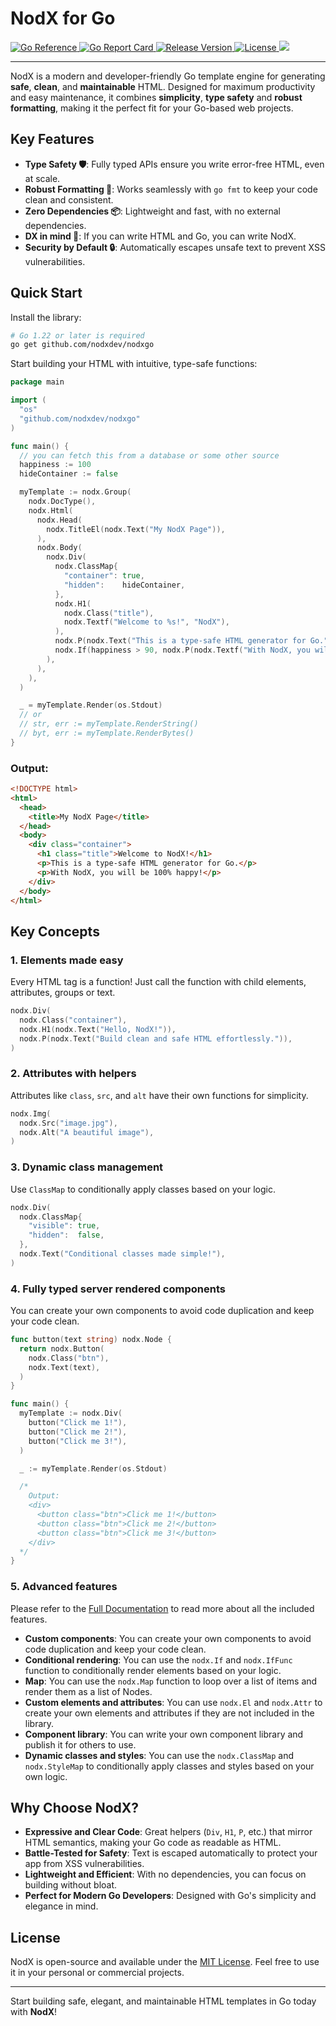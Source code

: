 # NodX for Go

<a href="https://pkg.go.dev/github.com/nodxdev/nodxgo">
  <img src="https://pkg.go.dev/badge/github.com/nodxdev/nodxgo" alt="Go Reference"/>
</a>
<a href="https://goreportcard.com/report/nodxdev/nodxgo">
  <img src="https://goreportcard.com/badge/nodxdev/nodxgo" alt="Go Report Card"/>
</a>
<a href="https://github.com/nodxdev/nodxgo/releases/latest">
  <img src="https://img.shields.io/github/release/nodxdev/nodxgo.svg" alt="Release Version"/>
</a>
<a href="LICENSE">
  <img src="https://img.shields.io/github/license/nodxdev/nodxgo.svg" alt="License"/>
</a>
<a href="https://github.com/nodxdev/nodxgo">
  <img src="https://img.shields.io/github/stars/nodxdev/nodxgo?style=flat&label=github+stars"/>
</a>

---

NodX is a modern and developer-friendly Go template engine for generating
**safe**, **clean**, and **maintainable** HTML. Designed for maximum
productivity and easy maintenance, it combines **simplicity**, **type safety**
and **robust formatting**, making it the perfect fit for your Go-based web
projects.

## Key Features

- **Type Safety 🛡️**: Fully typed APIs ensure you write error-free HTML, even at
  scale.
- **Robust Formatting 🧹**: Works seamlessly with `go fmt` to keep your code
  clean and consistent.
- **Zero Dependencies 📦**: Lightweight and fast, with no external dependencies.
- **DX in mind 🧠**: If you can write HTML and Go, you can write NodX.
- **Security by Default 🔒**: Automatically escapes unsafe text to prevent XSS
  vulnerabilities.

## Quick Start

Install the library:

```bash
# Go 1.22 or later is required
go get github.com/nodxdev/nodxgo
```

Start building your HTML with intuitive, type-safe functions:

```go
package main

import (
  "os"
  "github.com/nodxdev/nodxgo"
)

func main() {
  // you can fetch this from a database or some other source
  happiness := 100
  hideContainer := false

  myTemplate := nodx.Group(
    nodx.DocType(),
    nodx.Html(
      nodx.Head(
        nodx.TitleEl(nodx.Text("My NodX Page")),
      ),
      nodx.Body(
        nodx.Div(
          nodx.ClassMap{
            "container": true,
            "hidden":    hideContainer,
          },
          nodx.H1(
            nodx.Class("title"),
            nodx.Textf("Welcome to %s!", "NodX"),
          ),
          nodx.P(nodx.Text("This is a type-safe HTML generator for Go.")),
          nodx.If(happiness > 90, nodx.P(nodx.Textf("With NodX, you will be %d%% happy!", happiness))),
        ),
      ),
    ),
  )

  _ = myTemplate.Render(os.Stdout)
  // or
  // str, err := myTemplate.RenderString()
  // byt, err := myTemplate.RenderBytes()
}
```

### Output:

```html
<!DOCTYPE html>
<html>
  <head>
    <title>My NodX Page</title>
  </head>
  <body>
    <div class="container">
      <h1 class="title">Welcome to NodX!</h1>
      <p>This is a type-safe HTML generator for Go.</p>
      <p>With NodX, you will be 100% happy!</p>
    </div>
  </body>
</html>
```

## Key Concepts

### 1. **Elements made easy**

Every HTML tag is a function! Just call the function with child elements,
attributes, groups or text.

```go
nodx.Div(
  nodx.Class("container"),
  nodx.H1(nodx.Text("Hello, NodX!")),
  nodx.P(nodx.Text("Build clean and safe HTML effortlessly.")),
)
```

### 2. **Attributes with helpers**

Attributes like `class`, `src`, and `alt` have their own functions for
simplicity.

```go
nodx.Img(
  nodx.Src("image.jpg"),
  nodx.Alt("A beautiful image"),
)
```

### 3. **Dynamic class management**

Use `ClassMap` to conditionally apply classes based on your logic.

```go
nodx.Div(
  nodx.ClassMap{
    "visible": true,
    "hidden":  false,
  },
  nodx.Text("Conditional classes made simple!"),
)
```

### 4. **Fully typed server rendered components**

You can create your own components to avoid code duplication and keep your code
clean.

```go
func button(text string) nodx.Node {
  return nodx.Button(
    nodx.Class("btn"),
    nodx.Text(text),
  )
}

func main() {
  myTemplate := nodx.Div(
    button("Click me 1!"),
    button("Click me 2!"),
    button("Click me 3!"),
  )

  _ := myTemplate.Render(os.Stdout)

  /*
    Output:
    <div>
      <button class="btn">Click me 1!</button>
      <button class="btn">Click me 2!</button>
      <button class="btn">Click me 3!</button>
    </div>
  */
}
```

### 5. **Advanced features**

Please refer to the
[Full Documentation](https://pkg.go.dev/github.com/nodxdev/nodxgo) to read more
about all the included features.

- **Custom components**: You can create your own components to avoid code
  duplication and keep your code clean.
- **Conditional rendering**: You can use the `nodx.If` and `nodx.IfFunc`
  function to conditionally render elements based on your logic.
- **Map**: You can use the `nodx.Map` function to loop over a list of items and
  render them as a list of Nodes.
- **Custom elements and attributes**: You can use `nodx.El` and `nodx.Attr` to
  create your own elements and attributes if they are not included in the
  library.
- **Component library**: You can write your own component library and publish it
  for others to use.
- **Dynamic classes and styles**: You can use the `nodx.ClassMap` and
  `nodx.StyleMap` to conditionally apply classes and styles based on your own
  logic.

## Why Choose NodX?

- **Expressive and Clear Code**: Great helpers (`Div`, `H1`, `P`, etc.) that
  mirror HTML semantics, making your Go code as readable as HTML.
- **Battle-Tested for Safety**: Text is escaped automatically to protect your
  app from XSS vulnerabilities.
- **Lightweight and Efficient**: With no dependencies, you can focus on building
  without bloat.
- **Perfect for Modern Go Developers**: Designed with Go's simplicity and
  elegance in mind.

## License

NodX is open-source and available under the [MIT License](LICENSE). Feel free to
use it in your personal or commercial projects.

---

Start building safe, elegant, and maintainable HTML templates in Go today with
**NodX**!
